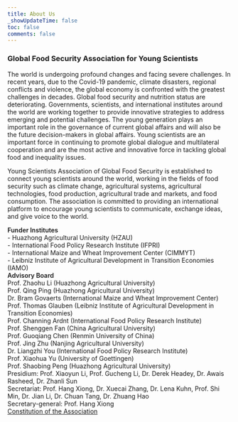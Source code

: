 ```yaml
---
title: About Us
_showUpdateTime: false
toc: false
comments: false
---
```


<article id="aboutUs_blog">
    <h3 class="post_flex_center_center">
        Global Food Security Association for Young Scientists
    </h3>
    <p>
        The world is undergoing profound changes and facing severe challenges.
        In recent years, due to the Covid-19 pandemic, climate disasters, regional
        conflicts and violence, the global economy is confronted with the greatest
        challenges in decades. Global food security and nutrition status are deteriorating.
        Governments, scientists, and international institutes around the world
        are working together to provide innovative strategies to address emerging
        and potential challenges. The young generation plays an important role
        in the governance of current global affairs and will also be the future
        decision-makers in global affairs. Young scientists are an important force
        in continuing to promote global dialogue and multilateral cooperation and
        are the most active and innovative force in tackling global food and inequality
        issues.
    </p>
    <p>
        Young Scientists Association of Global Food Security is established to
        connect young scientists around the world, working in the fields of food
        security such as climate change, agricultural systems, agricultural technologies,
        food production, agricultural trade and markets, and food consumption.
        The association is committed to providing an international platform to
        encourage young scientists to communicate, exchange ideas, and give voice
        to the world.
    </p>
    <div style="font-weight: 600;">
        Funder Institutes
    </div>
    <div class="p_item">
        <span class="dash">-</span> Huazhong Agricultural University (HZAU)
    </div>
    <div class="p_item">
        <span class="dash">-</span> International Food Policy Research Institute (IFPRI)
    </div>
    <div class="p_item">
        <span class="dash">-</span> International Maize and Wheat Improvement Center (CIMMYT)
    </div>
    <div class="p_item">
        <span class="dash">-</span> Leibniz Institute of Agricultural Development in Transition Economies (IAMO)
    </div>
    <div style="font-weight: 600;">
        Advisory Board
    </div>
    <div class="p_item">
        Prof. Zhaohu Li (Huazhong Agricultural University)
    </div>
    <div class="p_item">
        Prof. Qing Ping (Huazhong Agricultural University)
    </div>
    <div class="p_item">
        Dr. Bram Govaerts (International Maize and Wheat Improvement Center)
    </div>
    <div class="p_item">
        Prof. Thomas Glauben (Leibniz Institute of Agricultural Development in Transition Economies)
    </div>
    <div class="p_item">
        Prof. Channing Ardnt (International Food Policy Research Institute)
    </div>
    <div class="p_item">
        Prof. Shenggen Fan (China Agricultural University)
    </div>
    <div class="p_item">
        Prof. Guoqiang Chen (Renmin University of China)
    </div>
    <div class="p_item">
        Prof. Jing Zhu (Nanjing Agricultural University)
    </div>
    <div class="p_item">
        Dr. Liangzhi You (International Food Policy Research Institute)
    </div>
    <div class="p_item">
        Prof. Xiaohua Yu (University of Goettingen)
    </div>
    <div class="p_item">
        Prof. Shaobing Peng (Huazhong Agricultural University)
    </div>
    <div class="p_intro">
        <span class="duty">
            Presidium:
        </span>
        <span class="people">
            Prof. Xiaoyun Li, Prof. Gucheng Li, Dr. Derek Headey, Dr. Awais Rasheed, Dr. Zhanli Sun
        </span>
    </div>
    <div class="p_intro">
        <span class="duty">
            Secretariat:
        </span>
        <span class="people">
            Prof. Hang Xiong, Dr. Xuecai Zhang, Dr. Lena Kuhn, Prof. Shi Min, Dr.
            Jian Li, Dr. Chuan Tang, Dr. Zhuang Hao
        </span>
    </div>
    <div class="p_intro">
        <span class="duty">
            Secretary-general:
        </span>
        <span class="people">
            Prof. Hang Xiong
        </span>
    </div>
    <div class="p_intro">
        <a href="/constitution">
            Constitution of the Association
        </a>
    </div>
</article>

